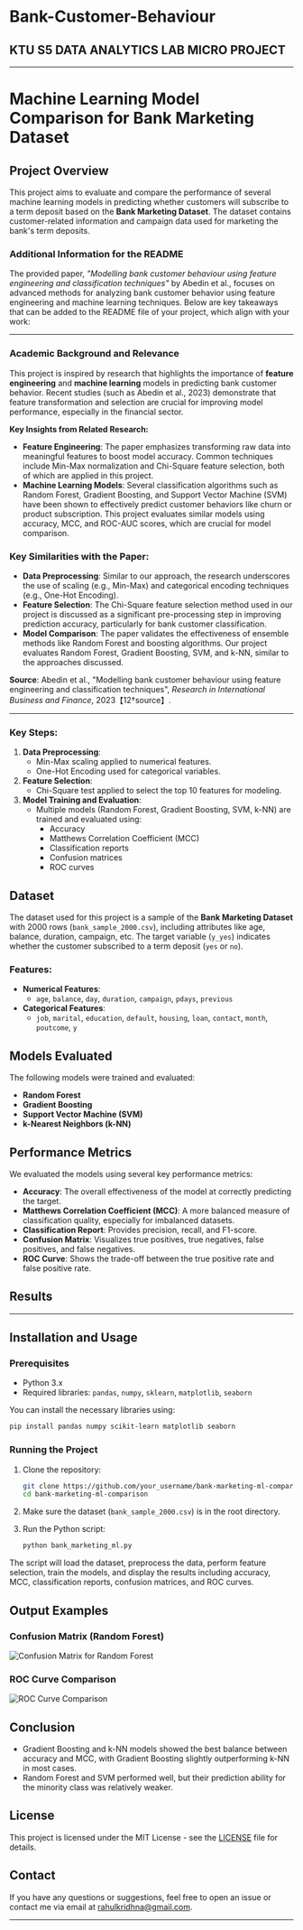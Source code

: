 # Bank-Customer-Behaviour
## KTU S5 DATA ANALYTICS LAB MICRO PROJECT
---

# Machine Learning Model Comparison for Bank Marketing Dataset

## Project Overview

This project aims to evaluate and compare the performance of several machine learning models in predicting whether customers will subscribe to a term deposit based on the **Bank Marketing Dataset**. The dataset contains customer-related information and campaign data used for marketing the bank's term deposits.

### Additional Information for the README

The provided paper, *"Modelling bank customer behaviour using feature engineering and classification techniques"* by Abedin et al., focuses on advanced methods for analyzing bank customer behavior using feature engineering and machine learning techniques. Below are key takeaways that can be added to the README file of your project, which align with your work:

---

### Academic Background and Relevance

This project is inspired by research that highlights the importance of **feature engineering** and **machine learning** models in predicting bank customer behavior. Recent studies (such as Abedin et al., 2023) demonstrate that feature transformation and selection are crucial for improving model performance, especially in the financial sector.

**Key Insights from Related Research:**
- **Feature Engineering**: The paper emphasizes transforming raw data into meaningful features to boost model accuracy. Common techniques include Min-Max normalization and Chi-Square feature selection, both of which are applied in this project.
- **Machine Learning Models**: Several classification algorithms such as Random Forest, Gradient Boosting, and Support Vector Machine (SVM) have been shown to effectively predict customer behaviors like churn or product subscription. This project evaluates similar models using accuracy, MCC, and ROC-AUC scores, which are crucial for model comparison.

### Key Similarities with the Paper:
- **Data Preprocessing**: Similar to our approach, the research underscores the use of scaling (e.g., Min-Max) and categorical encoding techniques (e.g., One-Hot Encoding).
- **Feature Selection**: The Chi-Square feature selection method used in our project is discussed as a significant pre-processing step in improving prediction accuracy, particularly for bank customer classification.
- **Model Comparison**: The paper validates the effectiveness of ensemble methods like Random Forest and boosting algorithms. Our project evaluates Random Forest, Gradient Boosting, SVM, and k-NN, similar to the approaches discussed.

**Source**: Abedin et al., "Modelling bank customer behaviour using feature engineering and classification techniques", *Research in International Business and Finance*, 2023【12†source】.

---
### Key Steps:
1. **Data Preprocessing**:
   - Min-Max scaling applied to numerical features.
   - One-Hot Encoding used for categorical variables.
2. **Feature Selection**:
   - Chi-Square test applied to select the top 10 features for modeling.
3. **Model Training and Evaluation**:
   - Multiple models (Random Forest, Gradient Boosting, SVM, k-NN) are trained and evaluated using:
     - Accuracy
     - Matthews Correlation Coefficient (MCC)
     - Classification reports
     - Confusion matrices
     - ROC curves

## Dataset

The dataset used for this project is a sample of the **Bank Marketing Dataset** with 2000 rows (`bank_sample_2000.csv`), including attributes like age, balance, duration, campaign, etc. The target variable (`y_yes`) indicates whether the customer subscribed to a term deposit (`yes` or `no`).

### Features:
- **Numerical Features**:
  - `age`, `balance`, `day`, `duration`, `campaign`, `pdays`, `previous`
- **Categorical Features**:
  - `job`, `marital`, `education`, `default`, `housing`, `loan`, `contact`, `month`, `poutcome`, `y`

## Models Evaluated

The following models were trained and evaluated:

- **Random Forest**
- **Gradient Boosting**
- **Support Vector Machine (SVM)**
- **k-Nearest Neighbors (k-NN)**

## Performance Metrics

We evaluated the models using several key performance metrics:

- **Accuracy**: The overall effectiveness of the model at correctly predicting the target.
- **Matthews Correlation Coefficient (MCC)**: A more balanced measure of classification quality, especially for imbalanced datasets.
- **Classification Report**: Provides precision, recall, and F1-score.
- **Confusion Matrix**: Visualizes true positives, true negatives, false positives, and false negatives.
- **ROC Curve**: Shows the trade-off between the true positive rate and false positive rate.

## Results



---
## Installation and Usage

### Prerequisites

- Python 3.x
- Required libraries: `pandas`, `numpy`, `sklearn`, `matplotlib`, `seaborn`

You can install the necessary libraries using:

```bash
pip install pandas numpy scikit-learn matplotlib seaborn
```

### Running the Project

1. Clone the repository:
    ```bash
    git clone https://github.com/your_username/bank-marketing-ml-comparison.git
    cd bank-marketing-ml-comparison
    ```

2. Make sure the dataset (`bank_sample_2000.csv`) is in the root directory.

3. Run the Python script:
    ```bash
    python bank_marketing_ml.py
    ```

The script will load the dataset, preprocess the data, perform feature selection, train the models, and display the results including accuracy, MCC, classification reports, confusion matrices, and ROC curves.

## Output Examples

### Confusion Matrix (Random Forest)

![Confusion Matrix for Random Forest](images/random_forest_confusion_matrix.png)

### ROC Curve Comparison

![ROC Curve Comparison](images/roc_curve_comparison.png)

## Conclusion

- Gradient Boosting and k-NN models showed the best balance between accuracy and MCC, with Gradient Boosting slightly outperforming k-NN in most cases.
- Random Forest and SVM performed well, but their prediction ability for the minority class was relatively weaker.

## License

This project is licensed under the MIT License - see the [LICENSE](LICENSE) file for details.

## Contact

If you have any questions or suggestions, feel free to open an issue or contact me via email at [rahulkridhna@gmail.com](mailto:rahulkridhna.gmail.com).

---
